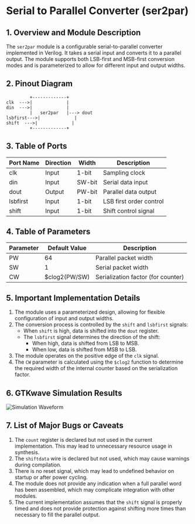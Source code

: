 # Serial to Parallel Converter (ser2par)

## 1. Overview and Module Description

The `ser2par` module is a configurable serial-to-parallel converter implemented in Verilog. It takes a serial input and converts it to a parallel output. The module supports both LSB-first and MSB-first conversion modes and is parameterized to allow for different input and output widths.

## 2. Pinout Diagram

```
         +-------------+
clk  --->|             |
din  --->|             |
         |   ser2par   |---> dout
lsbfirst--->|             |
shift  --->|             |
         +-------------+
```

## 3. Table of Ports

| Port Name | Direction | Width  | Description                    |
|-----------|-----------|--------|--------------------------------|
| clk       | Input     | 1-bit  | Sampling clock                 |
| din       | Input     | SW-bit | Serial data input              |
| dout      | Output    | PW-bit | Parallel data output           |
| lsbfirst  | Input     | 1-bit  | LSB first order control        |
| shift     | Input     | 1-bit  | Shift control signal           |

## 4. Table of Parameters

| Parameter | Default Value | Description                                    |
|-----------|---------------|------------------------------------------------|
| PW        | 64            | Parallel packet width                          |
| SW        | 1             | Serial packet width                            |
| CW        | $clog2(PW/SW) | Serialization factor (for counter)             |

## 5. Important Implementation Details

1. The module uses a parameterized design, allowing for flexible configuration of input and output widths.
2. The conversion process is controlled by the `shift` and `lsbfirst` signals:
   - When `shift` is high, data is shifted into the `dout` register.
   - The `lsbfirst` signal determines the direction of the shift:
     - When high, data is shifted from LSB to MSB.
     - When low, data is shifted from MSB to LSB.
3. The module operates on the positive edge of the `clk` signal.
4. The `CW` parameter is calculated using the `$clog2` function to determine the required width of the internal counter based on the serialization factor.

## 6. GTKwave Simulation Results

![Simulation Waveform](https://i.ibb.co/L8sNQJX/Screenshot-2024-08-17-at-6-54-18-AM.png)

## 7. List of Major Bugs or Caveats

1. The `count` register is declared but not used in the current implementation. This may lead to unnecessary resource usage in synthesis.
2. The `shiftdata` wire is declared but not used, which may cause warnings during compilation.
3. There is no reset signal, which may lead to undefined behavior on startup or after power cycling.
4. The module does not provide any indication when a full parallel word has been assembled, which may complicate integration with other modules.
5. The current implementation assumes that the `shift` signal is properly timed and does not provide protection against shifting more times than necessary to fill the parallel output.